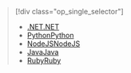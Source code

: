 > [!div class="op_single_selector"]
> * [<span data-ttu-id="513f2-101">.NET</span><span class="sxs-lookup"><span data-stu-id="513f2-101">.NET</span></span>](../articles/active-directory-b2c/active-directory-b2c-devquickstarts-graph-dotnet.md)
> * [<span data-ttu-id="513f2-102">Python</span><span class="sxs-lookup"><span data-stu-id="513f2-102">Python</span></span>](active-directory-b2c-devquickstarts-graph-python.md)
> * [<span data-ttu-id="513f2-103">NodeJS</span><span class="sxs-lookup"><span data-stu-id="513f2-103">NodeJS</span></span>](active-directory-b2c-devquickstarts-graph-nodeJS.md)
> * [<span data-ttu-id="513f2-104">Java</span><span class="sxs-lookup"><span data-stu-id="513f2-104">Java</span></span>](active-directory-b2c-devquickstarts-graph-java.md)
> * [<span data-ttu-id="513f2-105">Ruby</span><span class="sxs-lookup"><span data-stu-id="513f2-105">Ruby</span></span>](active-directory-b2c-devquickstarts-graph-ruby.md)
> 
> 
